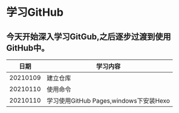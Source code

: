 # 学习GitHub

## 今天开始深入学习GitGub,之后逐步过渡到使用GitHub中。

|日期|学习内容|
| ---- | ---- |
|20210109|建立仓库 |
|20210110|使用命令|
|20210110|学习使用GitHub Pages,windows下安装Hexo|


